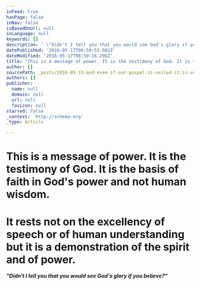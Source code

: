 ```yaml
---
inFeed: true
hasPage: false
inNav: false
isBasedOnUrl: null
inLanguage: null
keywords: []
description: " \"Didn't I tell you that you would see God's glory if you believe?\""
datePublished: '2016-05-17T08:59:53.082Z'
dateModified: '2016-05-17T08:59:16.296Z'
title: "This is a message of power. It is the testimony of God. It is the basis of faith in God's power and not human wisdom."
author: []
sourcePath: _posts/2016-05-15-and-even-if-our-gospel-is-veiled-it-is-veiled-to-those-who.md
authors: []
publisher:
  name: null
  domain: null
  url: null
  favicon: null
starred: false
_context: 'http://schema.org'
_type: Article

---
```

# This is a message of power. It is the testimony of God. It is the basis of faith in God's power and not human wisdom.

# It rests not on the excellency of speech or of human understanding but it is a demonstration of the spirit and of power.

_**"Didn't I tell you that you would see God's glory if you believe?"**_